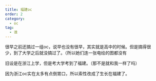 ```yaml
---
title: 福建oc
order: 2
category:
  - oc
tag:
  - 谁
---
```


很早之前还搞过一组oc，说早也没有很早，其实就是高中的时候。但是搞得很少，到了大学之后就没搞过了。（所以她们连一张电绘的图都没有

旧设是在浙江上学，但是考大学考到了福建。（那不是就和我一样了吗）

因为浙江oc实在太多有点倒胃口，所以索性改成了生长在福建了。



